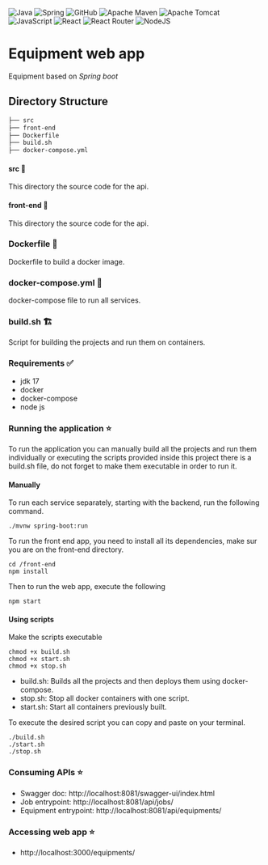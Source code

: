 ![Java](https://img.shields.io/badge/java-%23ED8B00.svg?style=for-the-badge&logo=openjdk&logoColor=white) ![Spring](https://img.shields.io/badge/spring-%236DB33F.svg?style=for-the-badge&logo=spring&logoColor=white) ![GitHub](https://img.shields.io/badge/github-%23121011.svg?style=for-the-badge&logo=github&logoColor=white) ![Apache Maven](https://img.shields.io/badge/Apache%20Maven-C71A36?style=for-the-badge&logo=Apache%20Maven&logoColor=white) ![Apache Tomcat](https://img.shields.io/badge/apache%20tomcat-%23F8DC75.svg?style=for-the-badge&logo=apache-tomcat&logoColor=black) ![JavaScript](https://img.shields.io/badge/javascript-%23323330.svg?style=for-the-badge&logo=javascript&logoColor=%23F7DF1E) ![React](https://img.shields.io/badge/react-%2320232a.svg?style=for-the-badge&logo=react&logoColor=%2361DAFB) ![React Router](https://img.shields.io/badge/React_Router-CA4245?style=for-the-badge&logo=react-router&logoColor=white) ![NodeJS](https://img.shields.io/badge/node.js-6DA55F?style=for-the-badge&logo=node.js&logoColor=white)


# Equipment web app

Equipment based on *Spring boot*

## Directory Structure
```bash
├── src
├── front-end
├── Dockerfile
├── build.sh
├── docker-compose.yml
```

#### src :satellite:
This directory the source code for the api.

#### front-end :satellite:
This directory the source code for the api.

### Dockerfile :whale:
Dockerfile to build a docker image.

### docker-compose.yml :whale:
docker-compose file to run all services.

### build.sh :building_construction:
Script for building the projects and run them on containers.

### Requirements :white_check_mark:

* jdk 17
* docker
* docker-compose
* node js

### Running  the application :star:

To run the application  you can manually build all the projects and run them individually or executing the scripts provided inside this project there is a build.sh file, do not forget to make them executable in order to run it.


#### Manually

To run each service separately, starting with the backend, run the following command.

```
./mvnw spring-boot:run
```

To run the front end app, you need to install all its dependencies, make sur you are on the front-end directory.

```
cd /front-end
npm install
```
Then to run the web app, execute the following

```
npm start
```

#### Using scripts

Make the scripts executable

```
chmod +x build.sh
chmod +x start.sh
chmod +x stop.sh
```

* build.sh: Builds all the projects and then deploys them using docker-compose.
* stop.sh: Stop all docker containers with one script.
* start.sh: Start all containers previously built.

To execute the desired script you can copy and paste on your terminal.

```
./build.sh
./start.sh
./stop.sh
```

### Consuming APIs :star:

* Swagger doc: http://localhost:8081/swagger-ui/index.html
* Job entrypoint: http://localhost:8081/api/jobs/
* Equipment entrypoint: http://localhost:8081/api/equipments/


### Accessing web app :star:

*   http://localhost:3000/equipments/